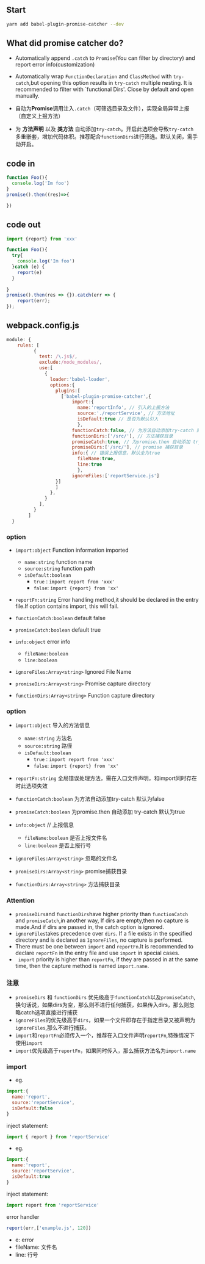 ## Start
```bash
yarn add babel-plugin-promise-catcher --dev
```
## What did promise catcher do?
- Automatically append `.catch` to `Promise`(You can filter by directory) and report error info(customization)
- Automatically wrap `FunctionDeclaration` and  `ClassMethod` with `try-catch`,but opening this option results in `try-catch` multiple nesting.
It is recommended to filter with `functional Dirs'. Close by default and open manually.

- 自动为**Promise**调用注入`.catch`（可筛选目录及文件），实现全局异常上报（自定义上报方法）
- 为 **方法声明** 以及 **类方法** 自动添加`try-catch`。开启此选项会导致`try-catch`多重嵌套，增加代码体积。推荐配合`functionDirs`进行筛选。默认关闭，需手动开启。


## code in
```jsx harmony
function Foo(){
  console.log('Im foo')
}
promise().then((res)=>{

})

```
## code out
```jsx harmony
import {report} from 'xxx'

function Foo(){
  try{
    console.log('Im foo')
  }catch (e) {
    report(e)
  }
  
}
promise().then(res => {}).catch(err => {
    report(err);
});
```

## webpack.config.js
```jsx harmony
module: {
    rules: [
          {
            test: /\.js$/,
            exclude:/node_modules/,
            use:[
              {
                loader:'babel-loader',
                options:{
                  plugins:[
                    ['babel-plugin-promise-catcher',{
                        import:{
                          name:'reportInfo', // 引入的上报方法
                          source:'./reportService', // 方法地址
                          isDefault:true // 是否为默认引入
                          },
                        functionCatch:false, // 为方法自动添加try-catch 默认为false
                        functionDirs:['/src/'], // 方法捕获目录
                        promiseCatch:true, // 为promise.then 自动添加 try-catch 默认为true
                        promiseDirs:['/src/'], // promise 捕获目录
                        info:{ // 错误上报信息，默认全为true
                          fileName:true,
                          line:true
                          },
                        ignoreFiles:['reportService.js']
                  }]
                  ]
                },
              }
            ],
          }
        ]
  }
```
### option
- `import:object`  Function information imported
    - `name:string` function name
    - `source:string` function path
    - `isDefault:boolean`
        - `true` : `import report from 'xxx'`
        - `false`: `import {report} from 'xx'`
        
- `reportFn:string` Error handling method,it should be declared in the entry file.If option contains import, this will fail.
- `functionCatch:boolean` default  false
- `promiseCatch:boolean` default true
- `info:object`  error info
    - `fileName:boolean` 
    - `line:boolean` 
- `ignoreFiles:Array<string>` Ignored File Name
- `promiseDirs:Array<string>` Promise capture directory
- `functionDirs:Array<string>` Function capture directory

### option 
- `import:object`  导入的方法信息
    - `name:string` 方法名
    - `source:string` 路径
    - `isDefault:boolean`
        - `true` : `import report from 'xxx'`
        - `false`: `import {report} from 'xx'`
        
- `reportFn:string` 全局错误处理方法，需在入口文件声明，和import同时存在时此选项失效
- `functionCatch:boolean` 为方法自动添加try-catch 默认为false
- `promiseCatch:boolean` 为promise.then 自动添加 try-catch 默认为true
- `info:object` // 上报信息
    - `fileName:boolean` 是否上报文件名
    - `line:boolean` 是否上报行号
- `ignoreFiles:Array<string>` 忽略的文件名
- `promiseDirs:Array<string>` promise捕获目录
- `functionDirs:Array<string>` 方法捕获目录

### Attention
- `promiseDirs`and `functionDirs`have higher priority than `functionCatch` and `promiseCatch`,in another way,
If dirs are empty,then no capture is made.And if dirs are passed in, the catch option is ignored.
- ` ignoreFiles `takes precedence over `dirs`. If a file exists in the specified directory and is declared as `IgnoreFiles`, no capture is performed.
- There must be one between `import` and  `reportFn`.It is recommended to declare `reportFn` in the entry file and use `import` in special cases.
- ` import` priority is higher than `reportFn`, if they are passed in at the same time, then the capture method is named `import.name`.

### 注意
- `promiseDirs` 和 `functionDirs` 优先级高于`functionCatch`以及`promiseCatch`,换句话说，如果dirs为空，那么则不进行任何捕获，如果传入dirs，那么则忽略catch选项直接进行捕获
- `ignoreFiles`的优先级高于`dirs`，如果一个文件即存在于指定目录又被声明为`ignoreFiles`,那么不进行捕获。
- `import`和`reportFn`必须传入一个，推荐在入口文件声明`reportFn`,特殊情况下使用`import`
- `import`优先级高于`reportFn`，如果同时传入，那么捕获方法名为`import.name`



### import 
- eg.
```jsx harmony
import:{
  name:'report', 
  source:'reportService', 
  isDefault:false 
}
```
inject statement:
```jsx harmony
import { report } from 'reportService'
```
- eg.
```jsx harmony
import:{
  name:'report', 
  source:'reportService', 
  isDefault:true 
}
```
inject statement:
```jsx harmony
import report from 'reportService'
```
error handler
```jsx harmony
report(err,['example.js', 120])
```
- e:    error
- fileName: 文件名
- line: 行号
